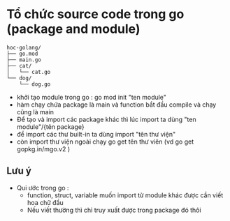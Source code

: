 # Tổ chức source code trong go (package and module)
```
hoc-golang/
├── go.mod
├── main.go
├── cat/
│   └── cat.go
└── dog/
    └── dog.go
```
- khởi tạo module trong go : go mod init "ten module"
- hàm chạy chứa package là main và function bắt đầu compile và chạy cũng là main
- Để tạo và import các package khác thì lúc import ta dùng  "ten module"/{tên package}
- để import các thư built-in ta dùng import "tên thư viện"
- còn import thư viện ngoài chạy  go get  tên thư viên (vd  go get  gopkg.in/mgo.v2 )
## Lưu ý
- Qui ước trong go : 
  - function, struct, variable muốn import từ module khác được cần viết hoa chữ đầu
  - Nếu viết thường thì chỉ truy xuất được trong package đó thôi